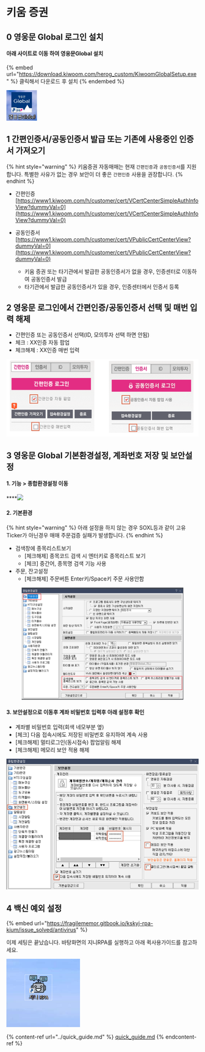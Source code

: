 # 키움 증권

## 0 영웅문 Global 로그인 설치

#### 아래 사이트로 이동 하여 영웅문Global 설치

{% embed url="https://download.kiwoom.com/herog_custom/KiwoomGlobalSetup.exe" %}
클릭해서 다운로드 후 설치
{% endembed %}

![](<../.gitbook/assets/image (31).png>)

## 1 간편인증서/공동인증서 발급 또는 기존에 사용중인 인증서 가져오기
{% hint style="warning" %}
키움증권 자동매매는 현재 `간편인증`과 `공동인증서`를 지원합니다. 특별한 사유가 없는 경우 보안이 더 좋은 `간편인증` 사용을 권장합니다.
{% endhint %}

* 간편인증 [https://www1.kiwoom.com/h/customer/cert/VCertCenterSimpleAuthInfoView?dummyVal=0](https://www1.kiwoom.com/h/customer/cert/VCertCenterSimpleAuthInfoView?dummyVal=0)

* 공동인증서 [https://www1.kiwoom.com/h/customer/cert/VPublicCertCenterView?dummyVal=0](https://www1.kiwoom.com/h/customer/cert/VPublicCertCenterView?dummyVal=0)
  * 키움 증권 또는 타기관에서 발급한 공동인증서가 없을 경우, 인증센터로 이동하여 공동인증서 발급
  * 타기관에서 발급한 공동인증서가 있을 경우, 인증센터에서 인증서 등록




## 2 영웅문 로그인에서 간편인증/공동인증서 선택 및 매번 입력 해제

* 간편인증 또는 공동인증서 선택(ID, 모의투자 선택 하면 안됨)
* 체크 : XX인증 자동 팝업
* 체크해제 : XX인증 매번 입력

![](<../.gitbook/assets/image (102).png>)



## 3 영웅문 Global 기본환경설정,  계좌번호 저장 및 보안설정

#### **1. 기능 > 종합환경설정 이동**

\*\*\*\*![](https://gblobscdn.gitbook.com/assets%2F-MZ-Y7H8lCWI22Yo_bhV%2F-MZTEoY7sSwRc_THQwd0%2F-MZTGyXVtpwwo9AEgjRl%2Fimage.png?alt=media\&token=3a700c3a-0ad7-4b80-83a9-74e623036405)





#### **2. 기본환경**

{% hint style="warning" %}
아래 설정을 하지 않는 경우 SOXL등과 같이 고유 Ticker가 아닌경우 매매 주문검증 실패가 발생합니다.
{% endhint %}

* 검색창에 종목리스트보기
  * \[체크해제] 종목코드 검색 시 엔터키로 종목리스트 보기
  * \[체크] 중간어, 종목명 검색 기능 사용
* 주문, 잔고설정
  * \[체크해제] 주문버튼 Enter키/Space키 주문 사용안함

<figure><img src="../.gitbook/assets/image (7).png" alt=""><figcaption></figcaption></figure>



#### **3. 보안설정으로 이동후 계좌 비밀번호 입력후 아래 설정후 확인**

* 계좌별 비밀번호 입력(회색 네모부분 옆)
* \[체크] 다음 접속시에도 저장된 비밀번호 유지하여 계속 사용
* \[체크해제] 멀티로그인(동시접속) 팝업알림 해제
* \[체크해제] 메모리 보안 적용 해제

![](<../.gitbook/assets/image (104) (2) (1) (1).png>)





## 4 백신 예외 설정

{% embed url="https://fragilememor.gitbook.io/kskyj-rpa-kium/issue_solved/antivirus" %}

이제 세팅은 끝났습니다. 바탕화면의 지니RPA를 실행하고 아래 퀵사용가이드를 참고하세요.

![](<../.gitbook/assets/image (102) (1) (1).png>)

{% content-ref url="../quick_guide.md" %}
[quick\_guide.md](../quick_guide.md)
{% endcontent-ref %}
